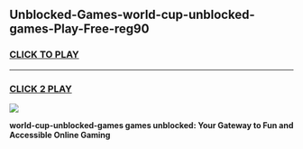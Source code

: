 
## Unblocked-Games-world-cup-unblocked-games-Play-Free-reg90
<h3>
<a href="https://premium76.site?title=world-cup-unblocked-games&ref=15A">CLICK TO PLAY</a></h3>
<hr>

<h3>
<a href="https://premium76.site?title=world-cup-unblocked-games&ref=15A">CLICK 2 PLAY</a>
  
</h3>

<a href="https://premium76.site?title=world-cup-unblocked-games&ref=15A"><img src="https://clearcache.store/games.png"></a>


**world-cup-unblocked-games games unblocked: Your Gateway to Fun and Accessible Online Gaming**
